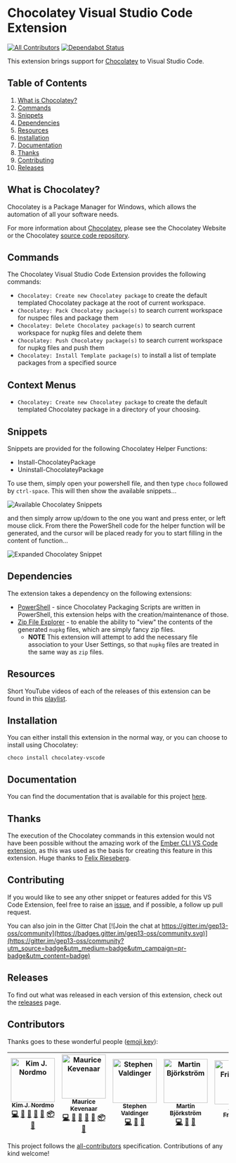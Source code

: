 # Chocolatey Visual Studio Code Extension
[![All Contributors](https://img.shields.io/badge/all_contributors-7-orange.svg?style=flat-square)](#contributors)
[![Dependabot Status](https://api.dependabot.com/badges/status?host=github&repo=gep13/chocolatey-vscode)](https://dependabot.com)

This extension brings support for [Chocolatey](https://chocolatey.org/) to Visual Studio Code.

## Table of Contents

1. [What is Chocolatey?](#what-is-chocolatey)
1. [Commands](#commands)
1. [Snippets](#snippets)
1. [Dependencies](#dependencies)
1. [Resources](#resources)
1. [Installation](#installation)
1. [Documentation](#documentation)
1. [Thanks](#thanks)
1. [Contributing](#contributing)
1. [Releases](#releases)

## What is Chocolatey?

Chocolatey is a Package Manager for Windows, which allows the automation of all your software needs.

For more information about [Chocolatey](https://chocolatey.org/), please see the Chocolatey Website or the Chocolatey [source code repository](https://github.com/chocolatey/choco).

## Commands

The Chocolatey Visual Studio Code Extension provides the following commands:

* `Chocolatey: Create new Chocolatey package` to create the default templated Chocolatey package at the root of current workspace.
* `Chocolatey: Pack Chocolatey package(s)` to search current workspace for nuspec files and package them
* `Chocolatey: Delete Chocolatey package(s)` to search current workspace for nupkg files and delete them
* `Chocolatey: Push Chocolatey package(s)` to search current workspace for nupkg files and push them
* `Chocolatey: Install Template package(s)` to install a list of template packages from a specified source

## Context Menus

* `Chocolatey: Create new Chocolatey package` to create the default templated Chocolatey package in a directory of your choosing.

## Snippets

Snippets are provided for the following Chocolatey Helper Functions:

* Install-ChocolateyPackage
* Uninstall-ChocolateyPackage

To use them, simply open your powershell file, and then type `choco` followed by `ctrl-space`.  This will then show the available snippets...

![Available Chocolatey Snippets](https://raw.githubusercontent.com/gep13/chocolatey-vscode/master/images/Choco-Snippets.png)

and then simply arrow up/down to the one you want and press enter, or left mouse click.  From there the PowerShell code for the helper function will be generated, and the cursor will be placed ready for you to start filling in the content of function...

![Expanded Chocolatey Snippet](https://raw.githubusercontent.com/gep13/chocolatey-vscode/master/images/Expanded-Choco-Snippet.png)

## Dependencies

The extension takes a dependency on the following extensions:

* [PowerShell](https://marketplace.visualstudio.com/items?itemName=ms-vscode.PowerShell) - since Chocolatey Packaging Scripts are written in PowerShell, this extension helps with the creation/maintenance of those.
* [Zip File Explorer](https://marketplace.visualstudio.com/items?itemName=slevesque.vscode-zipexplorer) - to enable the ability to "view" the contents of the generated `nupkg` files, which are simply fancy zip files.
  * **NOTE** This extension will attempt to add the necessary file association to your User Settings, so that `nupkg` files are treated in the same way as `zip` files.

## Resources

Short YouTube videos of each of the releases of this extension can be found in this [playlist](https://www.youtube.com/playlist?list=PL84yg23i9GBhIhNG4LaeXNHwxZYJaSqgj).

## Installation

You can either install this extension in the normal way, or you can choose to install using Chocolatey:

```
choco install chocolatey-vscode
```

## Documentation

You can find the documentation that is available for this project [here](https://gep13.github.io/chocolatey-vscode/).

## Thanks

The execution of the Chocolatey commands in this extension would not have been possible without the amazing work of the [Ember CLI VS Code extension](https://github.com/felixrieseberg/vsc-ember-cli), as this was used as the basis for creating this feature in this extension.  Huge thanks to [Felix Rieseberg](https://github.com/felixrieseberg).

## Contributing

If you would like to see any other snippet or features added for this VS Code Extension, feel free to raise an [issue](https://github.com/gep13/chocolatey-vscode/issues), and if possible, a follow up pull request.

You can also join in the Gitter Chat [![Join the chat at https://gitter.im/gep13-oss/community](https://badges.gitter.im/gep13-oss/community.svg)](https://gitter.im/gep13-oss/community?utm_source=badge&utm_medium=badge&utm_campaign=pr-badge&utm_content=badge)

## Releases

To find out what was released in each version of this extension, check out the [releases](https://github.com/gep13/chocolatey-vscode/releases) page.

## Contributors

Thanks goes to these wonderful people ([emoji key](https://github.com/all-contributors/all-contributors#emoji-key)):

<!-- ALL-CONTRIBUTORS-LIST:START - Do not remove or modify this section -->
<!-- prettier-ignore -->
| [<img src="https://avatars3.githubusercontent.com/u/1474648?v=4" width="100px;" alt="Kim J. Nordmo"/><br /><sub><b>Kim J. Nordmo</b></sub>](https://github.com/AdmiringWorm)<br />[💻](https://github.com/gep13/chocolatey-vscode/commits?author=AdmiringWorm "Code") [📖](https://github.com/gep13/chocolatey-vscode/commits?author=AdmiringWorm "Documentation") [🎨](#design-AdmiringWorm "Design") [🤔](#ideas-AdmiringWorm "Ideas, Planning, & Feedback") [🚧](#maintenance-AdmiringWorm "Maintenance") [📦](#platform-AdmiringWorm "Packaging/porting to new platform") [👀](#review-AdmiringWorm "Reviewed Pull Requests") | [<img src="https://avatars0.githubusercontent.com/u/834643?v=4" width="100px;" alt="Maurice Kevenaar"/><br /><sub><b>Maurice Kevenaar</b></sub>](https://github.com/mkevenaar)<br />[💻](https://github.com/gep13/chocolatey-vscode/commits?author=mkevenaar "Code") [📖](https://github.com/gep13/chocolatey-vscode/commits?author=mkevenaar "Documentation") [🎨](#design-mkevenaar "Design") [🤔](#ideas-mkevenaar "Ideas, Planning, & Feedback") [🚧](#maintenance-mkevenaar "Maintenance") [📦](#platform-mkevenaar "Packaging/porting to new platform") [👀](#review-mkevenaar "Reviewed Pull Requests") | [<img src="https://avatars1.githubusercontent.com/u/8674240?v=4" width="100px;" alt="Stephen Valdinger"/><br /><sub><b>Stephen Valdinger</b></sub>](http://chocolatey.org)<br />[💻](https://github.com/gep13/chocolatey-vscode/commits?author=steviecoaster "Code") [📖](https://github.com/gep13/chocolatey-vscode/commits?author=steviecoaster "Documentation") [🤔](#ideas-steviecoaster "Ideas, Planning, & Feedback") | [<img src="https://avatars1.githubusercontent.com/u/7863439?v=4" width="100px;" alt="Martin Björkström"/><br /><sub><b>Martin Björkström</b></sub>](https://twitter.com/mholo65)<br />[💻](https://github.com/gep13/chocolatey-vscode/commits?author=mholo65 "Code") [🤔](#ideas-mholo65 "Ideas, Planning, & Feedback") [👀](#review-mholo65 "Reviewed Pull Requests") | [<img src="https://avatars3.githubusercontent.com/u/1646284?v=4" width="100px;" alt="Adam Friedman"/><br /><sub><b>Adam Friedman</b></sub>](https://blog.tintoy.io/)<br />[🤔](#ideas-tintoy "Ideas, Planning, & Feedback") [👀](#review-tintoy "Reviewed Pull Requests") | [<img src="https://avatars0.githubusercontent.com/u/5354972?v=4" width="100px;" alt="Manfred Wallner"/><br /><sub><b>Manfred Wallner</b></sub>](https://www.mwallner.net)<br />[📖](https://github.com/gep13/chocolatey-vscode/commits?author=mwallner "Documentation") | [<img src="https://avatars3.githubusercontent.com/u/1271146?v=4" width="100px;" alt="Gary Ewan Park"/><br /><sub><b>Gary Ewan Park</b></sub>](http://www.gep13.co.uk/blog)<br />[💻](https://github.com/gep13/chocolatey-vscode/commits?author=gep13 "Code") [📖](https://github.com/gep13/chocolatey-vscode/commits?author=gep13 "Documentation") [🎨](#design-gep13 "Design") [🤔](#ideas-gep13 "Ideas, Planning, & Feedback") [🚧](#maintenance-gep13 "Maintenance") [📦](#platform-gep13 "Packaging/porting to new platform") [👀](#review-gep13 "Reviewed Pull Requests") [🐛](https://github.com/gep13/chocolatey-vscode/issues?q=author%3Agep13 "Bug reports") |
| :---: | :---: | :---: | :---: | :---: | :---: | :---: |
<!-- ALL-CONTRIBUTORS-LIST:END -->

This project follows the [all-contributors](https://github.com/all-contributors/all-contributors) specification. Contributions of any kind welcome!
